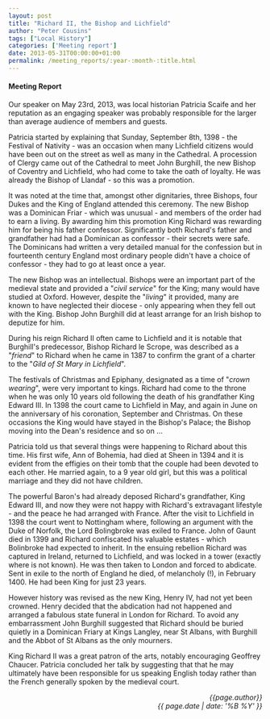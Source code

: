 ```yaml
---
layout: post
title: "Richard II, the Bishop and Lichfield"
author: "Peter Cousins"
tags: ["Local History"]
categories: ['Meeting report']
date: 2013-05-31T00:00:00+01:00
permalink: /meeting_reports/:year-:month-:title.html
---
```

#### Meeting Report ####

Our speaker on May 23rd, 2013, was local historian Patricia Scaife and her reputation as an engaging speaker was probably responsible for the larger than average audience of members and guests.

Patricia started by explaining that Sunday, September 8th, 1398 - the Festival of Nativity - was an occasion when many Lichfield citizens would have been out on the street as well as many in the Cathedral. A procession of Clergy came out of the Cathedral to meet John Burghill, the new Bishop of Coventry and Lichfield, who had come to take the oath of loyalty. He was already the Bishop of Llandaf - so this was a promotion.

It was noted at the time that, amongst other dignitaries, three Bishops, four Dukes and the King of England attended this ceremony. The new Bishop was a Dominican Friar - which was unusual - and members of the order had to earn a living. By awarding him this promotion King Richard was rewarding him for being his father confessor. Significantly both Richard's father and grandfather had had a Dominican as confessor - their secrets were safe. The Dominicans had written a very detailed manual for the confession but in fourteenth century England most ordinary people didn't have a choice of confessor - they had to go at least once a year.

The new Bishop was an intellectual. Bishops were an important part of the medieval state and provided a "*civil service*" for the King; many would have studied at Oxford. However, despite the "*living*" it provided, many are known to have neglected their diocese - only appearing when they fell out with the King. Bishop John Burghill did at least arrange for an Irish bishop to deputize for him.

During his reign Richard II often came to Lichfield and it is notable that Burghill's predecessor, Bishop Richard le Scrope, was described as a "*friend*" to Richard when he came in 1387 to confirm the grant of a charter to the "*Gild of St Mary in Lichfield*".

The festivals of Christmas and Epiphany, designated as a time of "*crown wearing*", were very important to kings. Richard had come to the throne when he was only 10 years old following the death of his grandfather King Edward III. In 1398 the court came to Lichfield in May, and again in June on the anniversary of his coronation, September and Christmas. On these occasions the King would have stayed in the Bishop's Palace; the Bishop moving into the Dean's residence and so on &hellip;

Patricia told us that several things were happening to Richard about this time. His first wife, Ann of Bohemia, had died at Sheen in 1394 and it is evident from the effigies on their tomb that the couple had been devoted to each other. He married again, to a 9 year old girl, but this was a political marriage and they did not have children.

The powerful Baron's had already deposed Richard's grandfather, King Edward III, and now they were not happy with Richard's extravagant lifestyle - and the peace he had arranged with France. After the visit to Lichfield in 1398 the court went to Nottingham where, following an argument with the Duke of Norfolk, the Lord Bolingbroke was exiled to France. John of Gaunt died in 1399 and Richard confiscated his valuable estates - which Bolinbroke had expected to inherit. In the ensuing rebellion Richard was captured in Ireland, returned to Lichfield, and was locked in a tower (exactly where is not known). He was then taken to London and forced to abdicate. Sent in exile to the north of England he died, of melancholy (!), in February 1400. He had been King for just 23 years.

However history was revised as the new King, Henry IV, had not yet been crowned. Henry decided that the abdication had not happened and arranged a fabulous state funeral in London for Richard. To avoid any embarrassment John Burghill suggested that Richard should be buried quietly in a Dominican Friary at Kings Langley, near St Albans, with Burghill and the Abbot of St Albans as the only mourners.

King Richard II was a great patron of the arts, notably encouraging Geoffrey Chaucer. Patricia concluded her talk by suggesting that that he may ultimately have been responsible for us speaking English today rather than the French generally spoken by the medieval court.


<p align="right"><i> {{page.author}} <br> {{ page.date | date: '%B %Y' }} </i></p>
